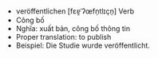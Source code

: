 - veröffentlichen	[fɛɐ̯ˈʔœfn̩tlɪçn̩]	Verb
- Công bố
- Nghĩa: xuất bản, công bố thông tin
- Proper translation: to publish
- Beispiel: Die Studie wurde veröffentlicht.